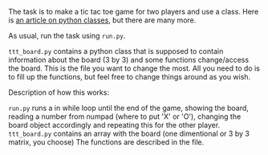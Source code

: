 
The task is to make a tic tac toe game for two players and use a class.
Here is [an article on python classes](https://jeffknupp.com/blog/2014/06/18/improve-your-python-python-classes-and-object-oriented-programming/), but there are many more.

As usual, run the task using `run.py`.

`ttt_board.py` contains a python class that is supposed to contain information about the board (3 by 3) and some functions change/access the board.
This is the file you want to change the most.
All you need to do is to fill up the functions, but feel free to change things around as you wish.

Description of how this works:

`run.py` runs a in while loop until the end of the game, showing the board, reading a number from numpad (where to put 'X' or 'O'), changing the board object accordingly and repeating this for the other player.
`ttt_board.py` contains an array with the board (one dimentional or 3 by 3 matrix, you choose)
The functions are described in the file.